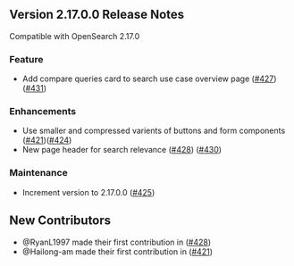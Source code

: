 ## Version 2.17.0.0 Release Notes

Compatible with OpenSearch 2.17.0

### Feature
* Add compare queries card to search use case overview page ([#427](https://github.com/opensearch-project/dashboards-search-relevance/pull/427)) ([#431](https://github.com/opensearch-project/dashboards-search-relevance/pull/431))

### Enhancements
* Use smaller and compressed varients of buttons and form components ([#421](https://github.com/opensearch-project/dashboards-search-relevance/pull/421))([#424](https://github.com/opensearch-project/dashboards-search-relevance/pull/424))
* New page header for search relevance ([#428](https://github.com/opensearch-project/dashboards-search-relevance/pull/428)) ([#430](https://github.com/opensearch-project/dashboards-search-relevance/pull/430))

### Maintenance
* Increment version to 2.17.0.0 ([#425](https://github.com/opensearch-project/dashboards-search-relevance/pull/425))

## New Contributors
* @RyanL1997 made their first contribution in ([#428](https://github.com/opensearch-project/dashboards-search-relevance/pull/428))
* @Hailong-am made their first contribution in ([#421](https://github.com/opensearch-project/dashboards-search-relevance/pull/421))
